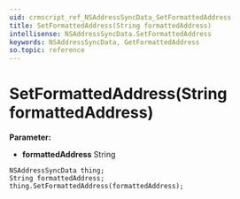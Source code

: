 ```yaml
---
uid: crmscript_ref_NSAddressSyncData_SetFormattedAddress
title: SetFormattedAddress(String formattedAddress)
intellisense: NSAddressSyncData.SetFormattedAddress
keywords: NSAddressSyncData, GetFormattedAddress
so.topic: reference
---
```


# SetFormattedAddress(String formattedAddress)

**Parameter:** 
 - **formattedAddress** String

```crmscript
NSAddressSyncData thing;
String formattedAddress;
thing.SetFormattedAddress(formattedAddress);
```

